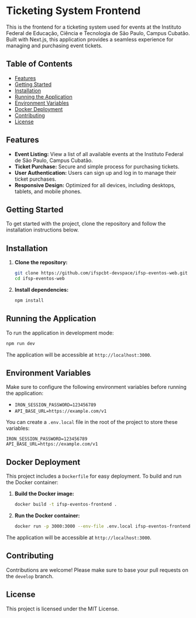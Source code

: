 # Ticketing System Frontend

This is the frontend for a ticketing system used for events at the Instituto Federal de Educação, Ciência e Tecnologia de São Paulo, Campus Cubatão. Built with Next.js, this application provides a seamless experience for managing and purchasing event tickets.

## Table of Contents

- [Features](#features)
- [Getting Started](#getting-started)
- [Installation](#installation)
- [Running the Application](#running-the-application)
- [Environment Variables](#environment-variables)
- [Docker Deployment](#docker-deployment)
- [Contributing](#contributing)
- [License](#license)

## Features

- **Event Listing:** View a list of all available events at the Instituto Federal de São Paulo, Campus Cubatão.
- **Ticket Purchase:** Secure and simple process for purchasing tickets.
- **User Authentication:** Users can sign up and log in to manage their ticket purchases.
- **Responsive Design:** Optimized for all devices, including desktops, tablets, and mobile phones.

## Getting Started

To get started with the project, clone the repository and follow the installation instructions below.

## Installation

1. **Clone the repository:**
    ```bash
    git clone https://github.com/ifspcbt-devspace/ifsp-eventos-web.git
    cd ifsp-eventos-web
    ```

2. **Install dependencies:**
    ```bash
    npm install
    ```

## Running the Application

To run the application in development mode:

```bash
npm run dev
```

The application will be accessible at `http://localhost:3000`.

## Environment Variables

Make sure to configure the following environment variables before running the application:

- `IRON_SESSION_PASSWORD=123456789`
- `API_BASE_URL=https://example.com/v1`

You can create a `.env.local` file in the root of the project to store these variables:

```plaintext
IRON_SESSION_PASSWORD=123456789
API_BASE_URL=https://example.com/v1
```

## Docker Deployment

This project includes a `Dockerfile` for easy deployment. To build and run the Docker container:

1. **Build the Docker image:**
    ```bash
    docker build -t ifsp-eventos-frontend .
    ```

2. **Run the Docker container:**
    ```bash
    docker run -p 3000:3000 --env-file .env.local ifsp-eventos-frontend
    ```

The application will be accessible at `http://localhost:3000`.

## Contributing

Contributions are welcome! Please make sure to base your pull requests on the `develop` branch.

## License

This project is licensed under the MIT License.
